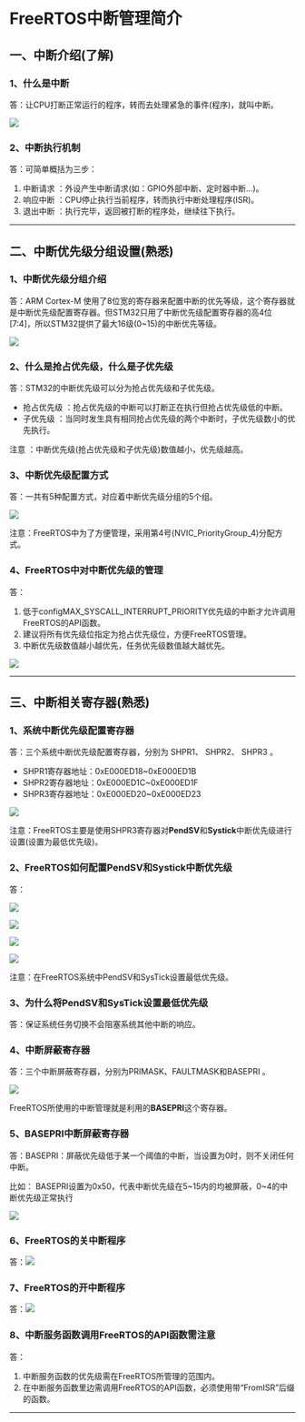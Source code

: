 # FreeRTOS中断管理简介

## 一、中断介绍(了解)

### 1、什么是中断

答：让CPU打断正常运行的程序，转而去处理紧急的事件(程序)，就叫中断。

![](笔记图片/中断举例.png)



### 2、中断执行机制

答：可简单概括为三步：

1. 中断请求 ：外设产生中断请求(如：GPIO外部中断、定时器中断...)。
2. 响应中断 ：CPU停止执行当前程序，转而执行中断处理程序(ISR)。
3. 退出中断 ：执行完毕，返回被打断的程序处，继续往下执行。

------



## 二、中断优先级分组设置(熟悉)

### 1、中断优先级分组介绍

答：ARM Cortex-M 使用了8位宽的寄存器来配置中断的优先等级，这个寄存器就是中断优先级配置寄存器。但STM32只用了中断优先级配置寄存器的高4位[7:4]，所以STM32提供了最大16级(0~15)的中断优先等级。

![](笔记图片/优先级配置寄存器.png)



### 2、什么是抢占优先级，什么是子优先级

答：STM32的中断优先级可以分为抢占优先级和子优先级。

- 抢占优先级 ：抢占优先级的中断可以打断正在执行但抢占优先级低的中断。
- 子优先级 ：当同时发生具有相同抢占优先级的两个中断时，子优先级数小的优先执行。

注意 ：中断优先级(抢占优先级和子优先级)数值越小，优先级越高。



### 3、中断优先级配置方式

答：一共有5种配置方式，对应着中断优先级分组的5个组。

![](笔记图片/中断优先级分配方式.png)

注意：FreeRTOS中为了方便管理，采用第4号(NVIC_PriorityGroup_4)分配方式。



### 4、FreeRTOS中对中断优先级的管理

答： 

1. 低于configMAX_SYSCALL_INTERRUPT_PRIORITY优先级的中断才允许调用FreeRTOS的API函数。
2. 建议将所有优先级位指定为抢占优先级位，方便FreeRTOS管理。
3. 中断优先级数值越小越优先，任务优先级数值越大越优先。

![](笔记图片/中断和任务优先级的不同.png)

------



## 三、中断相关寄存器(熟悉)

### 1、系统中断优先级配置寄存器

答：三个系统中断优先级配置寄存器，分别为 SHPR1、 SHPR2、 SHPR3 。

- SHPR1寄存器地址：0xE000ED18~0xE000ED1B
- SHPR2寄存器地址：0xE000ED1C~0xE000ED1F
- SHPR3寄存器地址：0xE000ED20~0xE000ED23

![](笔记图片/系统中断配置寄存器.png)

注意：FreeRTOS主要是使用SHPR3寄存器对**PendSV**和**Systick**中断优先级进行设置(设置为最低优先级)。



### 2、FreeRTOS如何配置PendSV和Systick中断优先级

答：

![](笔记图片/PendSV和Systick中断优先级1.png)

![](笔记图片/PendSV和Systick中断优先级2.png)

![](笔记图片/PendSV和Systick中断优先级3.png)

![](笔记图片/PendSV和Systick中断优先级4.png)

注意：在FreeRTOS系统中PendSV和SysTick设置最低优先级。



### 3、为什么将PendSV和SysTick设置最低优先级

答：保证系统任务切换不会阻塞系统其他中断的响应。



### 4、中断屏蔽寄存器

答：三个中断屏蔽寄存器，分别为PRIMASK、FAULTMASK和BASEPRI 。

![](笔记图片/中断屏蔽寄存器.png)

FreeRTOS所使用的中断管理就是利用的**BASEPRI**这个寄存器。



### 5、BASEPRI中断屏蔽寄存器

答：BASEPRI：屏蔽优先级低于某一个阈值的中断，当设置为0时，则不关闭任何中断。

比如： BASEPRI设置为0x50，代表中断优先级在5\~15内的均被屏蔽，0~4的中断优先级正常执行

![](笔记图片/BASEPRI中断屏蔽寄存器事例.png)



### 6、FreeRTOS的关中断程序

答：![](笔记图片/关中断程序.png)



### 7、FreeRTOS的开中断程序

答：![](笔记图片/开中断程序.png)



### 8、中断服务函数调用FreeRTOS的API函数需注意

答：

1. 中断服务函数的优先级需在FreeRTOS所管理的范围内。
2. 在中断服务函数里边需调用FreeRTOS的API函数，必须使用带“FromISR”后缀的函数。

------

